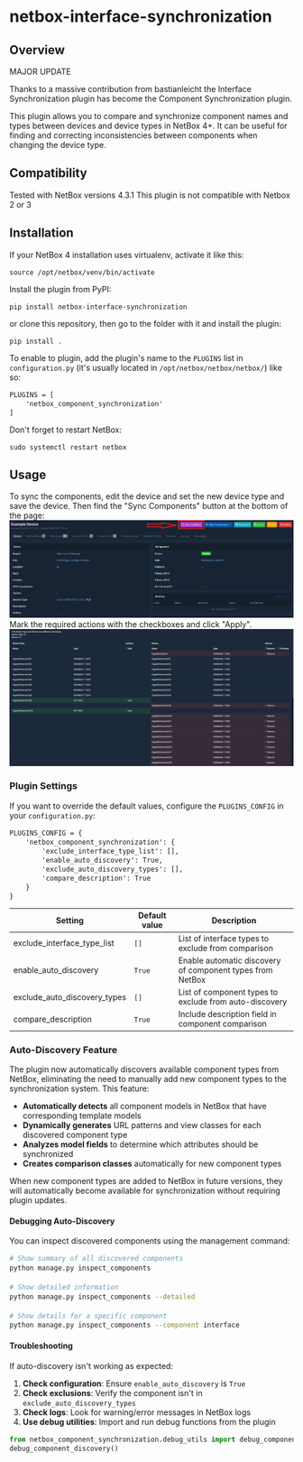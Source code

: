 # netbox-interface-synchronization
## Overview
MAJOR UPDATE

Thanks to a massive contribution from bastianleicht the Interface Synchronization plugin has become the Component Synchronization plugin. 

This plugin allows you to compare and synchronize component names and types between devices and device types in NetBox 4+. It can be useful for finding and correcting inconsistencies between components when changing the device type.
## Compatibility
Tested with NetBox versions 4.3.1  This plugin is not compatible with Netbox 2 or 3

## Installation
If your NetBox 4 installation uses virtualenv, activate it like this:
```
source /opt/netbox/venv/bin/activate
```
Install the plugin from PyPI:
```
pip install netbox-interface-synchronization
```
or clone this repository, then go to the folder with it and install the plugin:
```
pip install .
```
To enable to plugin, add the plugin's name to the `PLUGINS` list in `configuration.py` (it's usually located in `/opt/netbox/netbox/netbox/`) like so:
```
PLUGINS = [
    'netbox_component_synchronization'
]
```
Don't forget to restart NetBox:
```
sudo systemctl restart netbox
```
## Usage
To sync the components, edit the device and set the new device type and save the device. Then find the "Sync Components" button at the bottom of the page:
![Device page](docs/images/1_device_page.png)
Mark the required actions with the checkboxes and click "Apply".
![Interface comparison](docs/images/2_interface_comparison.png)
### Plugin Settings
If you want to override the default values, configure the `PLUGINS_CONFIG` in your `configuration.py`:
```
PLUGINS_CONFIG = {
    'netbox_component_synchronization': {
        'exclude_interface_type_list': [],
        'enable_auto_discovery': True,
        'exclude_auto_discovery_types': [],
        'compare_description': True
    }
}
```
| Setting | Default value | Description |
| --- | --- | --- |
| exclude_interface_type_list | `[]` | List of interface types to exclude from comparison |
| enable_auto_discovery | `True` | Enable automatic discovery of component types from NetBox |
| exclude_auto_discovery_types | `[]` | List of component types to exclude from auto-discovery |
| compare_description | `True` | Include description field in component comparison |

### Auto-Discovery Feature
The plugin now automatically discovers available component types from NetBox, eliminating the need to manually add new component types to the synchronization system. This feature:

- **Automatically detects** all component models in NetBox that have corresponding template models
- **Dynamically generates** URL patterns and view classes for each discovered component type
- **Analyzes model fields** to determine which attributes should be synchronized
- **Creates comparison classes** automatically for new component types

When new component types are added to NetBox in future versions, they will automatically become available for synchronization without requiring plugin updates.

#### Debugging Auto-Discovery
You can inspect discovered components using the management command:
```bash
# Show summary of all discovered components
python manage.py inspect_components

# Show detailed information
python manage.py inspect_components --detailed

# Show details for a specific component
python manage.py inspect_components --component interface
```

#### Troubleshooting
If auto-discovery isn't working as expected:

1. **Check configuration**: Ensure `enable_auto_discovery` is `True`
2. **Check exclusions**: Verify the component isn't in `exclude_auto_discovery_types`
3. **Check logs**: Look for warning/error messages in NetBox logs
4. **Use debug utilities**: Import and run debug functions from the plugin

```python
from netbox_component_synchronization.debug_utils import debug_component_discovery
debug_component_discovery()
```
